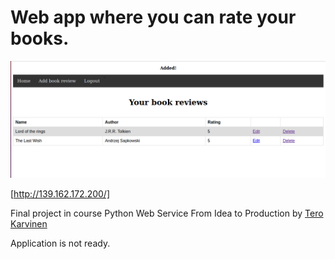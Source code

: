 # Web app where you can rate your books.

![](finalproject.png)

[http://139.162.172.200/]

Final project in course Python Web Service From Idea to Production by [Tero Karvinen](https://terokarvinen.com/2021/python-web-service-from-idea-to-production/)

Application is not ready. 
